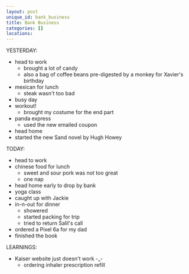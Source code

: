 ```yaml
---
layout: post
unique_id: bank_business
title: Bank Business
categories: []
locations: 
---
```


YESTERDAY:
* head to work
  * brought a lot of candy
  * also a bag of coffee beans pre-digested by a monkey for Xavier's birthday
* mexican for lunch
  * steak wasn't too bad
* busy day
* workout!
  * brought my costume for the end part
* panda express
  * used the new emailed coupon
* head home
* started the new Sand novel by Hugh Howey

TODAY:
* head to work
* chinese food for lunch
  * sweet and sour pork was not too great
  * one nap
* head home early to drop by bank
* yoga class
* caught up with Jackie
* in-n-out for dinner
  * showered
  * started packing for trip
  * tried to return Salil's call
* ordered a Pixel 6a for my dad
* finished the book

LEARNINGS:
* Kaiser website just doesn't work -_-
  * ordering inhaler prescription refill
